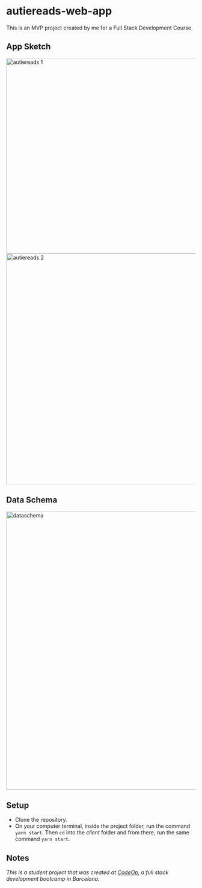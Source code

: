 # autiereads-web-app
This is an MVP project created by me for a Full Stack Development Course.

## App Sketch

<img width="519" alt="autiereads 1" src="https://user-images.githubusercontent.com/113172663/214927009-5a3b17b0-db5b-4c1f-86de-9b167f2c923c.png">
<img width="613" alt="autiereads 2" src="https://user-images.githubusercontent.com/113172663/214927018-afdbd23f-9b47-49fa-b268-f03dd8ecd25f.png">

## Data Schema

<img width="739" alt="dataschema" src="https://user-images.githubusercontent.com/113172663/214558136-b66771ee-06ba-4d56-bffa-37db7d8fdb93.png">

## Setup

* Clone the repository.
* On your computer terminal, inside the project folder, run the command `yarn start`. Then `cd` into the *client* folder and from there, run the same command `yarn start`.

## Notes

_This is a student project that was created at [CodeOp](http://CodeOp.tech), a full stack development bootcamp in Barcelona._

